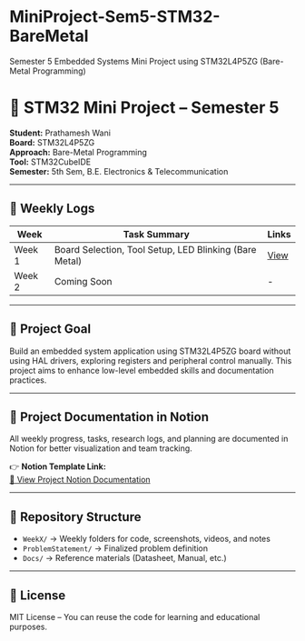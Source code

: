 # MiniProject-Sem5-STM32-BareMetal
Semester 5 Embedded Systems Mini Project using STM32L4P5ZG (Bare-Metal Programming)

# 📘 STM32 Mini Project – Semester 5

**Student:** Prathamesh Wani  
**Board:** STM32L4P5ZG  
**Approach:** Bare-Metal Programming  
**Tool:** STM32CubeIDE  
**Semester:** 5th Sem, B.E. Electronics & Telecommunication

---

## 📅 Weekly Logs

| Week | Task Summary | Links |
|------|---------------|-------|
| Week 1 | Board Selection, Tool Setup, LED Blinking (Bare Metal) | [View](./Week1/README.md) |
| Week 2 | Coming Soon | - |

---

## 🔧 Project Goal

Build an embedded system application using STM32L4P5ZG board without using HAL drivers, exploring registers and peripheral control manually. This project aims to enhance low-level embedded skills and documentation practices.

---

## 📓 Project Documentation in Notion

All weekly progress, tasks, research logs, and planning are documented in Notion for better visualization and team tracking.

👉 **Notion Template Link:**  
[📘 View Project Notion Documentation](https://www.notion.so/your-notion-link-here)

---



## 📂 Repository Structure

- `WeekX/` → Weekly folders for code, screenshots, videos, and notes  
- `ProblemStatement/` → Finalized problem definition  
- `Docs/` → Reference materials (Datasheet, Manual, etc.)

---

## 📜 License

MIT License – You can reuse the code for learning and educational purposes.
